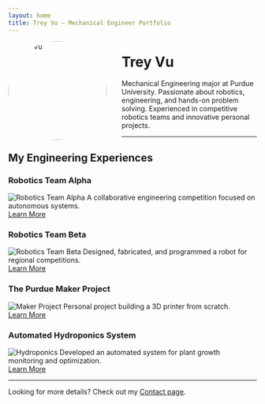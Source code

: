 ```yaml
---
layout: home
title: Trey Vu – Mechanical Engineer Portfolio
---
```


<img src="your-face-image.jpg" alt="Trey Vu" style="float:left; margin-right:30px; width:200px; border-radius:50%;"/>

# Trey Vu

Mechanical Engineering major at Purdue University. Passionate about robotics, engineering, and hands-on problem solving. Experienced in competitive robotics teams and innovative personal projects.

---

## My Engineering Experiences

### Robotics Team Alpha
![Robotics Team Alpha](robotics-team-alpha.jpg)
A collaborative engineering competition focused on autonomous systems.  
[Learn More](robotics-team-alpha.md)

### Robotics Team Beta
![Robotics Team Beta](robotics-team-beta.jpg)
Designed, fabricated, and programmed a robot for regional competitions.  
[Learn More](robotics-team-beta.md)

### The Purdue Maker Project
![Maker Project](maker-project.jpg)
Personal project building a 3D printer from scratch.  
[Learn More](maker-project.md)

### Automated Hydroponics System
![Hydroponics](hydroponics.jpg)
Developed an automated system for plant growth monitoring and optimization.  
[Learn More](hydroponics.md)

---

Looking for more details? Check out my [Contact page](contact.md).
